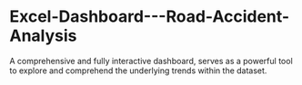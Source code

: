 # Excel-Dashboard---Road-Accident-Analysis
A comprehensive and fully interactive dashboard, serves as a powerful tool to explore and comprehend the underlying trends within the dataset.

